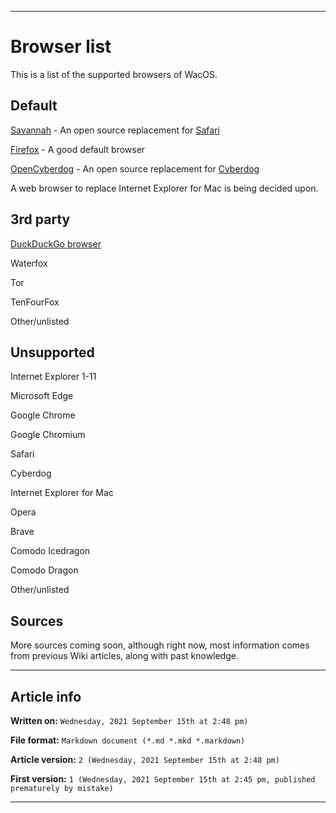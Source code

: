 
***

# Browser list

This is a list of the supported browsers of WacOS.

## Default

[Savannah](https://github.com/seanpm2001/WacOS/wiki/Savannah) - An open source replacement for [Safari](https://github.com/seanpm2001/WacOS/wiki/Safari)

[Firefox](https://github.com/seanpm2001/WacOS/wiki/Firefox) - A good default browser

[OpenCyberdog](https://github.com/seanpm2001/WacOS/wiki/OpenCyberdog) - An open source replacement for [Cyberdog](https://github.com/seanpm2001/WacOS/wiki/Cyberdog)

A web browser to replace Internet Explorer for Mac is being decided upon.

## 3rd party

[DuckDuckGo browser](https://github.com/seanpm2001/WacOS/wiki/DuckDuckGo_Browser)

Waterfox

Tor

TenFourFox

Other/unlisted

## Unsupported

Internet Explorer 1-11

Microsoft Edge

Google Chrome

Google Chromium

Safari

Cyberdog

Internet Explorer for Mac

Opera

Brave

Comodo Icedragon

Comodo Dragon

Other/unlisted

## Sources

More sources coming soon, although right now, most information comes from previous Wiki articles, along with past knowledge.

***

## Article info

**Written on:** `Wednesday, 2021 September 15th at 2:48 pm)`

**File format:** `Markdown document (*.md *.mkd *.markdown)`

**Article version:** `2 (Wednesday, 2021 September 15th at 2:48 pm)`

**First version:** `1 (Wednesday, 2021 September 15th at 2:45 pm, published prematurely by mistake)`

***
